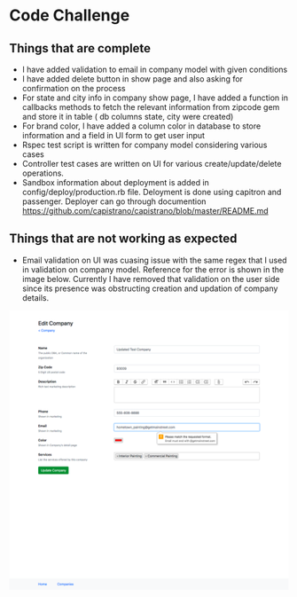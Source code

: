 # Code Challenge


## Things that are complete

- I have added validation to email in company model with given conditions
- I have added delete button in show page and also asking for confirmation on the process
- For state and city info in company show page, I have added a function in callbacks methods to fetch the relevant information from zipcode gem and store it in table ( db columns state, city were created)
- For brand color, I have added a column color in database to store information and a field in UI form to get user input
- Rspec test script is written for company model considering various cases
- Controller test cases are written on UI for various create/update/delete operations.
- Sandbox information about deployment is added in config/deploy/production.rb file. Deloyment is done using capitron and passenger. Deployer can go through documention https://github.com/capistrano/capistrano/blob/master/README.md

## Things that are not working as expected

- Email validation on UI was cuasing issue with the same regex that I used in validation on company model. Reference for the error is shown in the image below. Currently I have removed that validation on the user side since its presence was obstructing creation and updation of company details.

![alt text](email_validation_fail.png "error")
